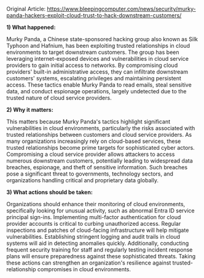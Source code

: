 Original Article: https://www.bleepingcomputer.com/news/security/murky-panda-hackers-exploit-cloud-trust-to-hack-downstream-customers/

**1) What happened:**

Murky Panda, a Chinese state-sponsored hacking group also known as Silk Typhoon and Hafnium, has been exploiting trusted relationships in cloud environments to target downstream customers. The group has been leveraging internet-exposed devices and vulnerabilities in cloud service providers to gain initial access to networks. By compromising cloud providers' built-in administrative access, they can infiltrate downstream customers' systems, escalating privileges and maintaining persistent access. These tactics enable Murky Panda to read emails, steal sensitive data, and conduct espionage operations, largely undetected due to the trusted nature of cloud service providers.

**2) Why it matters:**

This matters because Murky Panda's tactics highlight significant vulnerabilities in cloud environments, particularly the risks associated with trusted relationships between customers and cloud service providers. As many organizations increasingly rely on cloud-based services, these trusted relationships become prime targets for sophisticated cyber actors. Compromising a cloud service provider allows attackers to access numerous downstream customers, potentially leading to widespread data breaches, espionage, and theft of sensitive information. Such breaches pose a significant threat to governments, technology sectors, and organizations handling critical and proprietary data globally.

**3) What actions should be taken:**

Organizations should enhance their monitoring of cloud environments, specifically looking for unusual activity, such as abnormal Entra ID service principal sign-ins. Implementing multi-factor authentication for cloud provider accounts is critical to curbing unauthorized access. Regular inspections and patches of cloud-facing infrastructure will help mitigate vulnerabilities. Establishing stringent logging and audit trails in cloud systems will aid in detecting anomalies quickly. Additionally, conducting frequent security training for staff and regularly testing incident response plans will ensure preparedness against these sophisticated threats. Taking these actions can strengthen an organization's resilience against trusted-relationship compromises in cloud environments.